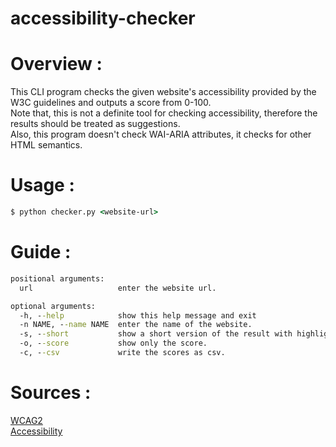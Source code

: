 # accessibility-checker

# Overview :

This CLI program checks the given website's accessibility provided by the W3C guidelines and outputs a score from 0-100.  
Note that, this is not a definite tool for checking accessibility, therefore the results should be treated as suggestions.  
Also, this program doesn't check WAI-ARIA attributes, it checks for other HTML semantics.  

# Usage :

```cmd
$ python checker.py <website-url> 
```
# Guide :
```cmd
positional arguments:
  url                   enter the website url.

optional arguments:
  -h, --help            show this help message and exit
  -n NAME, --name NAME  enter the name of the website.
  -s, --short           show a short version of the result with highlights.
  -o, --score           show only the score.
  -c, --csv             write the scores as csv.

```
# Sources : 
[WCAG2](https://www.w3.org/WAI/WCAG21/quickref/?showtechniques=121#principle1)  
[Accessibility](https://developer.mozilla.org/en-US/docs/Web/Accessibility)
